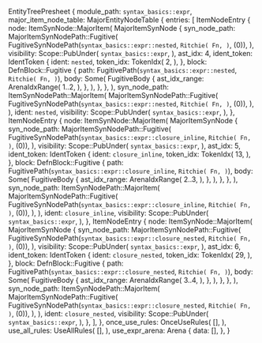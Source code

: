 EntityTreePresheet {
    module_path: `syntax_basics::expr`,
    major_item_node_table: MajorEntityNodeTable {
        entries: [
            ItemNodeEntry {
                node: ItemSynNode::MajorItem(
                    MajorItemSynNode {
                        syn_node_path: MajorItemSynNodePath::Fugitive(
                            FugitiveSynNodePath(`syntax_basics::expr::nested`, `Ritchie(
                                Fn,
                            )`, (0)),
                        ),
                        visibility: Scope::PubUnder(
                            `syntax_basics::expr`,
                        ),
                        ast_idx: 4,
                        ident_token: IdentToken {
                            ident: `nested`,
                            token_idx: TokenIdx(
                                2,
                            ),
                        },
                        block: DefnBlock::Fugitive {
                            path: FugitivePath(`syntax_basics::expr::nested`, `Ritchie(
                                Fn,
                            )`),
                            body: Some(
                                FugitiveBody {
                                    ast_idx_range: ArenaIdxRange(
                                        1..2,
                                    ),
                                },
                            ),
                        },
                    },
                ),
                syn_node_path: ItemSynNodePath::MajorItem(
                    MajorItemSynNodePath::Fugitive(
                        FugitiveSynNodePath(`syntax_basics::expr::nested`, `Ritchie(
                            Fn,
                        )`, (0)),
                    ),
                ),
                ident: `nested`,
                visibility: Scope::PubUnder(
                    `syntax_basics::expr`,
                ),
            },
            ItemNodeEntry {
                node: ItemSynNode::MajorItem(
                    MajorItemSynNode {
                        syn_node_path: MajorItemSynNodePath::Fugitive(
                            FugitiveSynNodePath(`syntax_basics::expr::closure_inline`, `Ritchie(
                                Fn,
                            )`, (0)),
                        ),
                        visibility: Scope::PubUnder(
                            `syntax_basics::expr`,
                        ),
                        ast_idx: 5,
                        ident_token: IdentToken {
                            ident: `closure_inline`,
                            token_idx: TokenIdx(
                                13,
                            ),
                        },
                        block: DefnBlock::Fugitive {
                            path: FugitivePath(`syntax_basics::expr::closure_inline`, `Ritchie(
                                Fn,
                            )`),
                            body: Some(
                                FugitiveBody {
                                    ast_idx_range: ArenaIdxRange(
                                        2..3,
                                    ),
                                },
                            ),
                        },
                    },
                ),
                syn_node_path: ItemSynNodePath::MajorItem(
                    MajorItemSynNodePath::Fugitive(
                        FugitiveSynNodePath(`syntax_basics::expr::closure_inline`, `Ritchie(
                            Fn,
                        )`, (0)),
                    ),
                ),
                ident: `closure_inline`,
                visibility: Scope::PubUnder(
                    `syntax_basics::expr`,
                ),
            },
            ItemNodeEntry {
                node: ItemSynNode::MajorItem(
                    MajorItemSynNode {
                        syn_node_path: MajorItemSynNodePath::Fugitive(
                            FugitiveSynNodePath(`syntax_basics::expr::closure_nested`, `Ritchie(
                                Fn,
                            )`, (0)),
                        ),
                        visibility: Scope::PubUnder(
                            `syntax_basics::expr`,
                        ),
                        ast_idx: 6,
                        ident_token: IdentToken {
                            ident: `closure_nested`,
                            token_idx: TokenIdx(
                                29,
                            ),
                        },
                        block: DefnBlock::Fugitive {
                            path: FugitivePath(`syntax_basics::expr::closure_nested`, `Ritchie(
                                Fn,
                            )`),
                            body: Some(
                                FugitiveBody {
                                    ast_idx_range: ArenaIdxRange(
                                        3..4,
                                    ),
                                },
                            ),
                        },
                    },
                ),
                syn_node_path: ItemSynNodePath::MajorItem(
                    MajorItemSynNodePath::Fugitive(
                        FugitiveSynNodePath(`syntax_basics::expr::closure_nested`, `Ritchie(
                            Fn,
                        )`, (0)),
                    ),
                ),
                ident: `closure_nested`,
                visibility: Scope::PubUnder(
                    `syntax_basics::expr`,
                ),
            },
        ],
    },
    once_use_rules: OnceUseRules(
        [],
    ),
    use_all_rules: UseAllRules(
        [],
    ),
    use_expr_arena: Arena {
        data: [],
    },
}